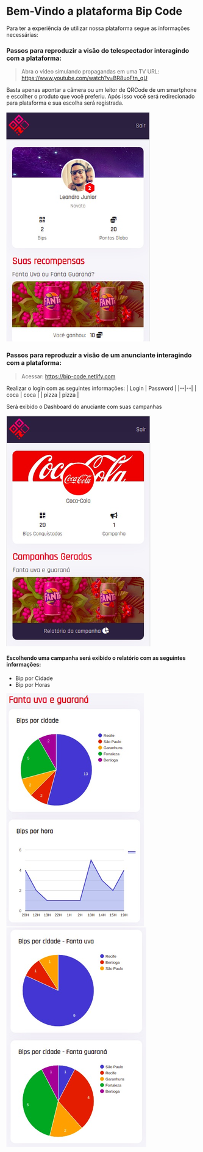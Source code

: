 # Bem-Vindo a plataforma Bip Code

Para ter a experiência de utilizar nossa plataforma segue as informações necessárias:

### Passos para reproduzir a visão do telespectador interagindo com a plataforma:

>Abra o vídeo simulando propagandas em uma TV 
>URL: https://www.youtube.com/watch?v=BR8uoFtn_qU

Basta apenas apontar a câmera ou um leitor de QRCode de um smartphone e escolher o produto que você preferiu. Após isso você será redirecionado para plataforma e sua escolha será registrada.

![DASHBOARD](img/dashboard-user.jpeg)

### Passos para reproduzir a visão de um anunciante interagindo com a plataforma:

>Acessar: https://bip-code.netlify.com

Realizar o login com as seguintes informações:
| Login	| Password |
|--|--|
| coca | coca |
| pizza | pizza |

Será exibido o Dashboard do anuciante com suas campanhas

![DASHBOARD](img/dashboard-admin.jpeg)

#### Escolhendo uma campanha será exibido o relatório com as seguintes informações:

- Bip por Cidade
- Bip por Horas

![DASHBOARD](img/graphics-01.jpeg)
![DASHBOARD](img/graphics-02.jpeg)